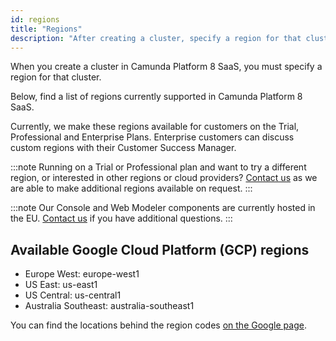 ```yaml
---
id: regions
title: "Regions"
description: "After creating a cluster, specify a region for that cluster. Read on for details of Google Cloud Platform regions currently supported in Camunda Platform 8 SaaS."
---
```


When you create a cluster in Camunda Platform 8 SaaS, you must specify a region for that cluster.

Below, find a list of regions currently supported in Camunda Platform 8 SaaS.

Currently, we make these regions available for customers on the Trial, Professional and Enterprise Plans. Enterprise customers can discuss custom regions with their Customer Success Manager.

:::note
Running on a Trial or Professional plan and want to try a different region, or interested in other regions or cloud providers? [Contact us](https://camunda.com/contact/) as we are able to make additional regions available on request.
:::

:::note
Our Console and Web Modeler components are currently hosted in the EU. [Contact us](https://camunda.com/contact/) if you have additional questions.
:::

## Available Google Cloud Platform (GCP) regions

- Europe West: europe-west1
- US East: us-east1
- US Central: us-central1
- Australia Southeast: australia-southeast1

You can find the locations behind the region codes [on the Google page](https://cloud.google.com/about/locations).
